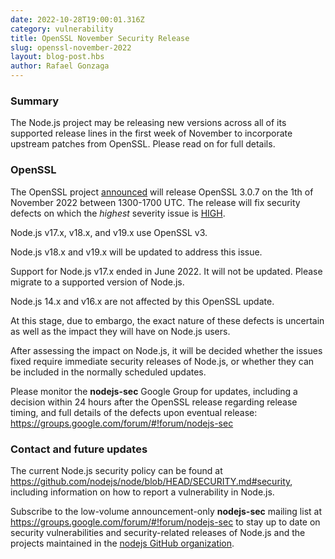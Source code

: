 ```yaml
---
date: 2022-10-28T19:00:01.316Z
category: vulnerability
title: OpenSSL November Security Release
slug: openssl-november-2022
layout: blog-post.hbs
author: Rafael Gonzaga
---
```


### Summary

The Node.js project may be releasing new versions across all of its supported
release lines in the first week of November to incorporate upstream patches
from OpenSSL. Please read on for full details.

### OpenSSL

The OpenSSL project
[announced](https://mta.openssl.org/pipermail/openssl-announce/2022-October/000238.html)
will release OpenSSL 3.0.7 on the 1th of
November 2022 between 1300-1700 UTC. The release will fix security defects on which
the _highest_ severity issue is [HIGH](https://www.openssl.org/policies/general/security-policy.html#issue-severity).

Node.js v17.x, v18.x, and v19.x use OpenSSL v3.

Node.js v18.x and v19.x will be updated to address this issue.

Support for Node.js v17.x ended in June 2022. It will not be updated. Please migrate to a supported version of Node.js.

Node.js 14.x and v16.x are not affected by this OpenSSL update.

At this stage, due to embargo, the exact nature of these defects is uncertain
as well as the impact they will have on Node.js users.

After assessing the impact on Node.js, it will be decided whether the issues
fixed require immediate security releases of Node.js, or whether they can be
included in the normally scheduled updates.

Please monitor the **nodejs-sec** Google Group for updates, including a
decision within 24 hours after the OpenSSL release regarding release timing,
and full details of the defects upon eventual release:
https://groups.google.com/forum/#!forum/nodejs-sec

### Contact and future updates

The current Node.js security policy can be found at
<https://github.com/nodejs/node/blob/HEAD/SECURITY.md#security>,
including information on how to report a vulnerability in Node.js.

Subscribe to the low-volume announcement-only **nodejs-sec** mailing list at
https://groups.google.com/forum/#!forum/nodejs-sec to stay up to date on
security vulnerabilities and security-related releases of Node.js and the
projects maintained in the
[nodejs GitHub organization](https://github.com/nodejs).
